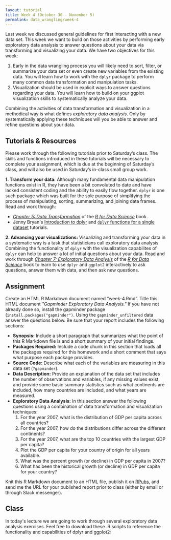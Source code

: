 ```yaml
---
layout: tutorial
title: Week 4 (October 30 - November 5)
permalink: data_wrangling/week-4
---
```


Last week we discussed general guidelines for first interacting with a new data set. This week we want to build on those activities by performing early exploratory data analysis to answer questions about your data via transforming and visualizing your data. We have two objectives for this week:

1. Early in the data wrangling process you will likely need to sort, filter, or summarize your data set or even create new variables from the existing data. You will learn how to work with the `dplyr` package to perform many common data transformation and manipulation tasks.
2. Visualization should be used in explicit ways to answer questions regarding your data. You will learn how to build on your ggplot visualization skills to systematically analyze your data.

Combining the activities of data transformation and visualization in a methodical way is what defines *exploratory data analysis*. Only by systematically applying these techniques will you be able to answer and refine questions about your data.

## Tutorials & Resources

Please work through the following tutorials prior to Saturday’s class. The skills and functions introduced in these tutorials will be necessary to complete your assignment, which is due at the beginning of Saturday’s class, and will also be used in Saturday’s in-class small group work.

__1. Transform your data:__ Although many fundamental data manipulation functions exist in R, they have been a bit convoluted to date and have lacked consistent coding and the ability to easily flow together. `dplyr` is one such package which was built for the sole purpose of simplifying the process of manipulating, sorting, summarizing, and joining data frames.  Read and work through: 

 - [*Chapter 5: Data Transformation*](http://r4ds.had.co.nz/transform.html) of the [*R for Data Science*](http://r4ds.had.co.nz/) book. 
 - Jenny Bryan's [Introduction to dplyr](http://stat545.com/block009_dplyr-intro.html) and [`dplyr` functions for a single dataset](http://stat545.com/block010_dplyr-end-single-table.html) tutorials.

__2. Advancing your visualizations:__ Visualizing and transforming your data in a systematic way is a task that statisticians call exploratory data analysis. Combining the functionality of `dplyr` with the visualization capabilites of `dplyr` can help to answer a lot of initial questions about your data. Read and work through [*Chapter 7: Exploratory Data Analysis*](http://r4ds.had.co.nz/exploratory-data-analysis.html) of the [*R for Data Science*](http://r4ds.had.co.nz/) book to learn to use `dplyr` and `ggplot2` interactively to ask questions, answer them with data, and then ask new questions.


## Assignment

Create an HTML R Markdown document named “week-4.Rmd”.  Title this HTML document *"Gapminder Exploratory Data Analysis."* If you have not already done so, install the gapminder package (`install.packages("gapminder")`. Using the `gapminder_unfiltered` data answer the questions below. Be sure that your report includes the following sections:

- __Synopsis:__ Include a short paragraph that summarizes what the point of this R Markdown file is and a short summary of your initial findings.
- __Packages Required:__ Include a code chunk in this section that loads all the packages required for this homework and a short comment that says what purpose each package provides.
- __Source Code:__ Describe what each of the variables are measuring in this data set (`?gapminder`).
- __Data Description:__ Provide an explanation of the data set that includes the number of observations and variables, if any missing values exist, and provide some basic summary statistics such as what continents are included, how many countries are included, and what years are measured.
- __Exploratory Data Analysis:__ In this section answer the following questions using a combination of data transformation and visualization techniques:
   1. For the year 2007, what is the distribution of GDP per capita across all countries?
   2. For the year 2007, how do the distributions differ across the different continents?
   3. For the year 2007, what are the top 10 countries with the largest GDP per capita?
   4. Plot the GDP per capita for your country of origin for all years available. 
   5. What was the percent growth (or decline) in GDP per capita in 2007?
   6. What has been the historical growth (or decline) in GDP per capita for your country?

Knit this R Markdown document to an HTML file, publish it on [RPubs](https://rpubs.com/about/getting-started), and send me the URL for your published report prior to class (either by email or through Slack messenger).  

## Class

In today's lecture we are going to work through several exploratory data analysis exercises. Feel free to download these .R scripts to reference the functionality and capabilities of dplyr and ggplot2: &nbsp; <a href="https://www.dropbox.com/sh/l0wjulpnkyb60du/AADlUpVx46KAJmcaYntiNorWa?dl=1" style="color:black;"><i class="fa fa-cloud-download" style="font-size:1em"></i></a>
